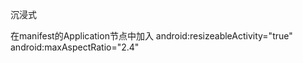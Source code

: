 沉浸式

在manifest的Application节点中加入
   android:resizeableActivity="true"
   android:maxAspectRatio="2.4"

   <meta-data
        android:name="android.max_aspect"
        android:value="2.4" />